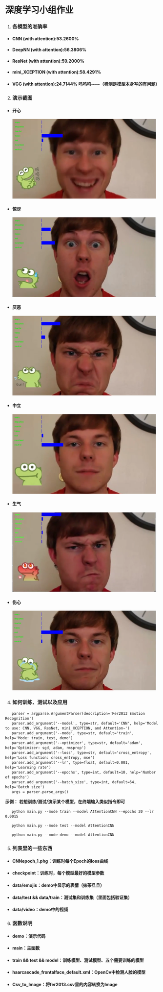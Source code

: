 # 深度学习小组作业 

1. ### 各模型的准确率
   
  - #### CNN (with attention):53.2600%
  - #### DeepNN (with attention):56.3806%
  - #### ResNet (with attention):59.2000%
  - #### mini_XCEPTION (with attention):58.4291%
  - #### VGG (with attention):24.7144% 呜呜呜~~~（猜测是模型本身写的有问题）
2.  ### 演示截图
 
  - #### 开心
    ![开心](./data/开心.png)
  - #### 惊讶
    ![惊讶](./data/惊讶.png)
  - #### 厌恶
    ![厌恶](./data/厌恶.png)
  - #### 中立
    ![中立](./data/中立.png)
  - #### 生气
    ![生气](./data/生气.png)
  - #### 伤心
    ![伤心](./data/伤心.png)
4.  ### 如何训练、测试以及应用

```pyhton 
   parser = argparse.ArgumentParser(description='Fer2013 Emotion Recognition')
   parser.add_argument('--model', type=str, default='CNN', help='Model to use: CNN, VGG, ResNet, mini_XCEPTION, and Attention~')
   parser.add_argument('--mode', type=str, default='train', help='Mode: train, test, demo')
   parser.add_argument('--optimizer', type=str, default='adam', help='Optimizer: sgd, adam, rmsprop')
   parser.add_argument('--loss', type=str, default='cross_entropy', help='Loss function: cross_entropy, mse')
   parser.add_argument('--lr', type=float, default=0.001, help='Learning rate')
   parser.add_argument('--epochs', type=int, default=10, help='Number of epochs')
   parser.add_argument('--batch_size', type=int, default=64, help='Batch size')
   args = parser.parse_args()
```
    
   **示例：**
           **若想训练/测试/演示某个模型，在终端输入类似指令即可**
```pyhton
   python main.py --mode train --model AttentionCNN --epochs 20 --lr 0.0015
```
```python
   python main.py --mode test --model AttentionCNN
```
```python      
   python main.py --mode demo --model AttentionCNN
```   
5. ### 列表里的一些东西
  
  - #### CNNepoch_1.phg：训练时每个Epoch的loss曲线
  - #### checkpoint：训练时，每个模型最好的模型参数
  - #### data/emojis：demo中显示的表情（抹茶旦旦）
  - #### data/test && data/train：测试集和训练集（里面包括验证集）
  - #### data/video：demo中的视频 
6. ### 函数说明

  - #### demo：演示代码
  - #### main：主函数
  - #### train && test && model：训练模型、测试模型、五个需要训练的模型
  - #### haarcascade_frontalface_default.xml：OpenCv中检测人脸的模型
  - #### Csv_to_Image：将fer2013.csv里的内容转换为Image





    
